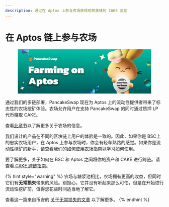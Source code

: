 ```yaml
---
description: 通过在 Aptos 上参与农场获得同样美味的 CAKE 奖励
---
```


# 在 Aptos 链上参与农场

<figure><img src="../../../.gitbook/assets/spaces_-MHREX7DHcljbY5IkjgJ-1972196547_uploads_MfvsPk6njRxvFCNjPxKZ_farming-on-aptos.webp" alt=""><figcaption></figcaption></figure>

通过我们的多链部署，PancakeSwap 现在为 Aptos 上的流动性提供者带来了标志性的农场挖矿体验。农场允许用户在支持 PancakeSwap 的同时通过质押 LP 代币赚取 CAKE。

查看[此章节](../../yield-farming.md)以了解更多关于农场的信息。

我们设计的产品在不同的区块链上用户的体验是一致的。因此，如果你是 BSC上的忠实农场用户，在 Aptos 上参与农场时，你会有轻车熟路的感觉。如果你是流动性挖矿的新手，请查看我们的[如何使用农场](../ru-he-shi-yong-nong-chang.md)指南以学习如何使用。

要了解更多，关于如何在 BSC 和 Aptos 之间将你的资产和 CAKE 进行跨链。请查看[ CAKE 跨链指南](<../../../ru-men-zhi-nan-aptos/cake-kua-lian-zhi-nan (1).md>)。

{% hint style="warning" %}
农场与糖浆池相比，农场拥有更高的收益，但同时它们有**无常损失**带来的风险。别担心，它并没有听起来那么可怕，但是在开始进行流动性挖矿前，值得您花些时间适当地了解它。

查看这一篇来自币安的 [关于无常损失的文章](https://academy.binance.com/en/articles/impermanent-loss-explained) 以了解更多。
{% endhint %}
